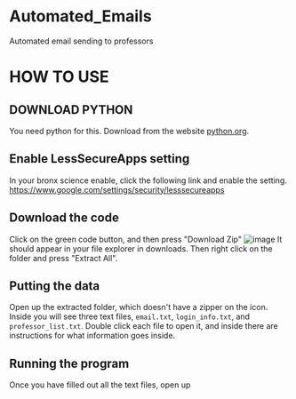 # Automated_Emails
Automated email sending to professors

# HOW TO USE

## DOWNLOAD PYTHON

You need python for this. Download from the website [python.org](https://www.python.org/).

## Enable LessSecureApps setting

In your bronx science enable, click the following link and enable the setting.
https://www.google.com/settings/security/lesssecureapps

## Download the code

Click on the green code button, and then press "Download Zip"
![image](https://github.com/user-attachments/assets/87d61595-eb87-4445-8685-f2b22a71ae3e)
It should appear in your file explorer in downloads. Then right click on the folder and press "Extract All".

## Putting the data

Open up the extracted folder, which doesn't have a zipper on the icon. Inside you will see three text files, `email.txt`, `login_info.txt`, and `professor_list.txt`. Double click each file to open it, and inside there are instructions for what information goes inside.

## Running the program

Once you have filled out all the text files, open up 
